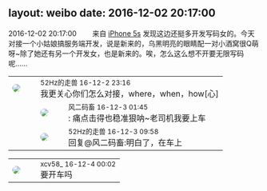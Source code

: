 layout: weibo
date: 2016-12-02 20:17:00
---
<meta name="referrer" content="no-referrer" />

2016-12-02 20:17:00  &nbsp;&nbsp;&nbsp;&nbsp;&nbsp;&nbsp; 来自 <a href="sinaweibo://customweibosource" rel="nofollow">iPhone 5s</a>
发现这边还挺多开发写码女的。今天对接一个小姑娘搞服务端开发，说是新来的，乌黑明亮的眼睛配一对小酒窝很Q萌呀~除了她还有另一个开发女，也是新来的。唉，怎么这么想不开要无限写码呢…… ​​​

<table style="width: 100%;">
  <tr>
    <td style="width: 40px;"><img style="border-radius:50%" src="https://tva4.sinaimg.cn/crop.0.0.180.180.50/8beaf773jw1e8qgp5bmzyj2050050aa8.jpg?KID=imgbed,tva&Expires=1624466405&ssig=54O6x2Hf9w"></td>
    <td colspan="2"><small>52Hz的走兽 16-12-2 23:16</small><br/>我更关心你们怎么对接，where，when，how[心]</td>
  </tr>
  <tr>
    <td/>
    <td style="width: 40px;"><img style="border-radius:50%" src="https://tva3.sinaimg.cn/crop.0.0.639.639.50/6d2a6003jw8f3idy69w2gj20hs0hrt9g.jpg?KID=imgbed,tva&Expires=1624466405&ssig=mKeKAbpUCN"></td>
    <td><small>风二码畜 16-12-3 01:45</small><br/>: 痛点击得也稳准狠呐~老司机我要上车</td>
  </tr>
  <tr>
    <td/>
    <td style="width: 40px;"><img style="border-radius:50%" src="https://tva4.sinaimg.cn/crop.0.0.180.180.50/8beaf773jw1e8qgp5bmzyj2050050aa8.jpg?KID=imgbed,tva&Expires=1624466405&ssig=54O6x2Hf9w"></td>
    <td><small>52Hz的走兽 16-12-3 09:58</small><br/>回复@风二码畜:明白了，在车上</td>
  </tr>
</table>

<table style="width: 100%;">
  <tr>
    <td style="width: 40px;"><img style="border-radius:50%" src="https://tva3.sinaimg.cn/crop.0.0.1242.1242.50/801f7e9ajw8f3peekcgoqj20yi0yidg9.jpg?KID=imgbed,tva&Expires=1624466405&ssig=5kn8xou%2FwG"></td>
    <td colspan="2"><small>xcv58_ 16-12-4 00:02</small><br/>要开车吗</td>
  </tr>
</table>
